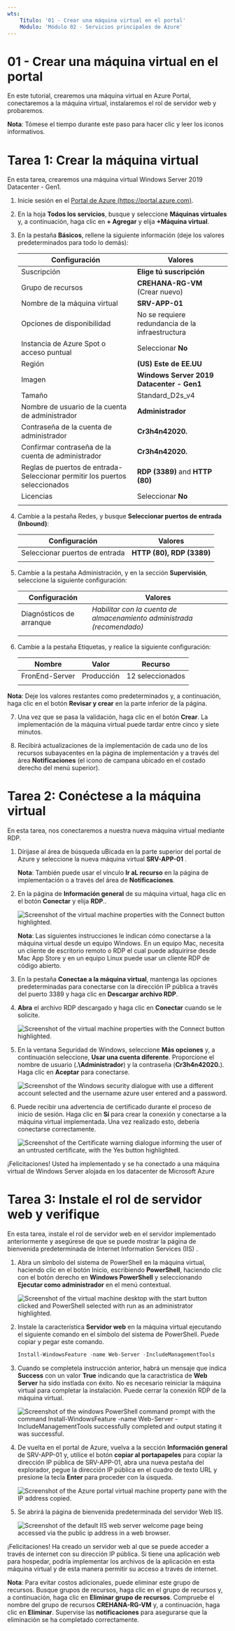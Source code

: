 ```yaml
---
wts:
    Título: '01 - Crear una máquina virtual en el portal'
    Módulo: 'Módulo 02 - Servicios principales de Azure'
---
```

# 01 - Crear una máquina virtual en el portal

En este tutorial, crearemos una máquina virtual en Azure Portal, conectaremos a la máquina virtual, instalaremos el rol de servidor web y probaremos.

**Nota**: Tómese el tiempo durante este paso para hacer clic y leer los iconos informativos.

# Tarea 1: Crear la máquina virtual

En esta tarea, crearemos una máquina virtual Windows Server 2019 Datacenter - Gen1. 

1. Inicie sesión en el [Portal de Azure (https://portal.azure.com)](https://portal.azure.com?azure-portal=true).

2. En la hoja **Todos los servicios**, busque y seleccione **Máquinas virtuales** y, a continuación, haga clic en **+ Agregar** y elija **+Máquina virtual**.

3. En la pestaña **Básicos**, rellene la siguiente información (deje los valores predeterminados para todo lo demás):

    | Configuración | Valores |
    |  -- | -- |
    | Suscripción | **Elige tú suscripción**|
    | Grupo de recursos | **CREHANA-RG-VM** (Crear nuevo) |
    | Nombre de la máquina virtual | **SRV-APP-01** |
    | Opciones de disponibilidad | No se requiere redundancia de la infraestructura |
    | Instancia de Azure Spot o acceso puntual| Seleccionar **No** |
    | Región | **(US) Este de EE.UU**|
    | Imagen | **Windows Server 2019 Datacenter - Gen1**|
    | Tamaño | Standard_D2s_v4|
    | Nombre de usuario de la cuenta de administrador | **Administrador** |
    | Contraseña de la cuenta de administrador | **Cr3h4n42020.**|
    | Confirmar contraseña de la cuenta de administrador | **Cr3h4n42020.**|
    | Reglas de puertos de entrada- Seleccionar permitir los puertos seleccionados | **RDP (3389)** and **HTTP (80)**|
    | Licencias | Seleccionar **No**|
    | | |

4. Cambie a la pestaña Redes, y busque **Seleccionar puertos de entrada (Inbound)**:

    | Configuración | Valores |
    | -- | -- |
    | Seleccionar puertos de entrada | **HTTP (80), RDP (3389)**|
    | | |

5. Cambie a la pestaña Administración, y en la sección **Supervisión**, seleccione la siguiente configuración:

    | Configuración | Valores |
    | -- | -- |
    | Diagnósticos de arranque | *Habilitar con la cuenta de almacenamiento administrada (recomendado)*|
    | | |

6. Cambie a la pestaña Etiquetas, y realice la siguiente configuración:

    | Nombre | Valor | Recurso |
    | -- | -- | -- |
    | FronEnd-Server | Producción | 12 seleccionados |
    | | | |

 **Nota**: Deje los valores restantes como predeterminados y, a continuación, haga clic en el botón **Revisar y crear** en la parte inferior de la página.

7. Una vez que se pasa la validación, haga clic en el botón **Crear**. La implementación de la máquina virtual puede tardar entre cinco y siete minutos.

8. Recibirá actualizaciones de la implementación de cada uno de los recursos subayacentes en la página de implementación y a través del área **Notificaciones** (el icono de campana ubicado en el costado derecho del menú superior).

# Tarea 2: Conéctese a la máquina virtual

En esta tarea, nos conectaremos a nuestra nueva máquina virtual mediante RDP.

1. Dírijase al área de búsqueda uBicada en la parte superior del portal de Azure y seleccione la nueva máquina virtual **SRV-APP-01** .

    **Nota**: También puede usar el vínculo **Ir aL recurso** en la página de implementación o a través del área de **Notificaciones**.

2. En la página de **Información general** de su máquina virtual, haga clic en el botón **Conectar** y elija **RDP**..

    ![Screenshot of the virtual machine properties with the Connect button highlighted.](../images/Conectar-VM-RDP.png)

    **Nota**: Las siguientes instrucciones le indican cómo conectarse a la máquina virtual desde un equipo Windows. En un equipo Mac, necesita un cliente de escritorio remoto o RDP el cual puede adquirirse desde Mac App Store y en un equipo Linux puede usar un cliente RDP de código abierto.

2. En la pestaña **Conectae a la máquina virtual**, mantenga las opciones predeterminadas para conectarse con la dirección IP pública a través del puerto 3389 y haga clic en **Descargar archivo RDP**.

3. **Abra** el archivo RDP descargado y haga clic en **Conectar** cuando se le solicite.

    ![Screenshot of the virtual machine properties with the Connect button highlighted. ](../images/Archivo-RDP.png)

4. En la ventana Seguridad de Windows, seleccione **Más opciones** y, a continuación seleccione, **Usar una cuenta diferente**. Proporcione el nombre de usuario (**.\Administrador**) y la contraseña (**Cr3h4n42020.**). Haga clic en **Aceptar** para conectarse.

    ![Screenshot of the Windows security dialogue with use a different account selected and the username azure user entered and a password.](../images/Credenciales-VM-RDP.png)

5. Puede recibir una advertencia de certificado durante el proceso de inicio de sesión. Haga clic en **Sí** para crear la conexión y conectarse a la máquina virtual implementada. Una vez realizado esto, debería conectarse correctamente.

    ![Screenshot of the Certificate warning dialogue informing the user of an untrusted certificate, with the Yes button highlighted. ](../images/Certificado-RDP.png)

¡Felicitaciones! Usted ha implementado y se ha conectado a una máquina virtual de Windows Server alojada en los datacenter de Microsoft Azure

# Tarea 3: Instale el rol de servidor web y verifique 

En esta tarea, instale el rol de servidor web en el servidor implementado anteriormente y asegúrese de que se puede mostrar la página de bienvenida predeterminada de Internet Information Services (IIS) .

1. Abra un símbolo del sistema de PowerShell en la máquina virtual, haciendo clic en el botón Inicio, escribiendo **PowerShell**, haciendo clic con el botón derecho en **Windows PowerShell** y seleccionando **Ejecutar como administrador** en el menú contextual.

    ![Screenshot of the virtual machine desktop with the start button clicked and PowerShell selected with run as an administrator highlighted.](../images/PowerShell-Busqueda.png)

2. Instale la característica **Servidor web** en la máquina virtual ejecutando el siguiente comando en el símbolo del sistema de PowerShell. Puede copiar y pegar este comando.

    ```PowerShell
    Install-WindowsFeature -name Web-Server -IncludeManagementTools
    ```
  
3. Cuando se completela instrucción anterior, habrá un mensaje que indica **Success** con un valor **True** indicando que la caractristica de **Web Server** ha sido instlada con éxito. No es necesario reiniciar la máquina virtual para completar la instalación. Puede cerrar la conexión RDP de la máquina virtual.

    ![Screenshot of the windows PowerShell command prompt with the command Install-WindowsFeature -name Web-Server -IncludeManagementTools successfully completed and output stating it was successful.](../images/Install-IIS.png)

4. De vuelta en el portal de Azure, vuelva a la sección **Información general** de SRV-APP-01 y, utilice el botón **copiar al portapapeles** para copiar la dirección IP pública de SRV-APP-01, abra una nueva pestaña del explorador, pegue la dirección IP pública en el cuadro de texto URL y presione la tecla **Enter** para proceder con la úsqueda.

    ![Screenshot of the Azure portal virtual machine property pane with the IP address copied.](../images/IP-WebServer.png)

5. Se abrirá la página de bienvenida predeterminada del servidor Web IIS.

    ![Screenshot of the default IIS web server welcome page being accessed via the public ip address in a web browser.](../images/Servicio-Web.png)

¡Felicitaciones! Ha creado un servidor web al que se puede acceder a través de internet con su dirección IP pública. Si tiene una aplicación web para hospedar, podría implementar los archivos de la aplicación en esta máquina virtual y de esta manera permitir su acceso a través de internet.


**Nota**: Para evitar costos adicionales, puede eliminar este grupo de recursos. Busque grupos de recursos, haga clic en el grupo de recursos y, a continuación, haga clic en **Eliminar grupo de recursos**. Compruebe el nombre del grupo de recursos **CREHANA-RG-VM** y, a continuación, haga clic en **Eliminar**. Supervise las **notificaciones** para asegurarse que la eliminación se ha completado correctamente.
